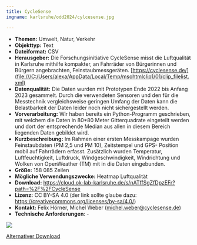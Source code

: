 ```yaml
---
title: CycleSense
imgname: karlsruhe/odd2024/cylcesense.jpg

---
```



- **Themen:** Umwelt, Natur, Verkehr
- **Objekttyp:** Text
- **Dateiformat:** CSV
- **Herausgeber:** Die Forschungsinitiative CycleSense misst die Luftqualität in Karlsruhe mithilfe kompakter, an Fahrräder von Bürgerinnen und Bürgern angebrachten, Feinstaubmessgeräten. [https://cyclesense.de/](file:///C:/Users/alexa/AppData/Local/Temp/msohtmlclip1/01/clip_filelist.xml) 
- **Datenqualität:** Die Daten wurden mit Prototypen Ende 2022 bis Anfang 2023 gesammelt. Durch die verwendeten Sensoren und den für die Messtechnik vergleichsweise geringen Umfang der Daten kann die Belastbarkeit der Daten leider noch nicht sichergestellt werden.
- **Vorverarbeitung:** Wir haben bereits ein Python-Programm geschrieben, mit welchem die Daten in 80*80 Meter Gitterquadrate eingeteilt werden und dort der entsprechende Median aus allen in diesem Bereich liegenden Daten gebildet wird.
- **Kurzbeschreibung:** Im Rahmen einer ersten Messkampage wurden Feinstaubdaten (PM 2,5 und PM 10), Zeitstempel und GPS- Position mobil auf Fahrrädern erfasst. Zusätzlich wurden Temperatur, Luftfeuchtigkeit, Luftdruck, Windgeschwindigkeit, Windrichtung und Wolken von OpenWeather (TM) mit in die Daten eingebunden.
- **Größe:** 158 085 Zeilen
- **Mögliche Verwendungszwecke:** Heatmap Luftqualität
- **Download:** https://cloud.ok-lab-karlsruhe.de/s/nATffSgZfDpzEFr?path=%2F%2FCycleSense
- **Lizenz:** CC BY-SA 4.0 (der link sollte glaube dazu: https://creativecommons.org/licenses/by-sa/4.0/)
- **Kontakt:** Felix Hörner, Michel Weber (michel.weber@cyclesense.de)
- **Technische Anforderungen**: -

![](/projects/karlsruhe/odd2024/qr/cyclesense.png)



[Alternativer Download](/projects/karlsruhe/odd2024/data/CycleSense.zip)

